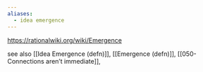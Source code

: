 ```yaml
---
aliases:
  - idea emergence
---
```

https://rationalwiki.org/wiki/Emergence

see also [[Idea Emergence (defn)]], [[Emergence (defn)]], [[050- Connections aren’t immediate]], 